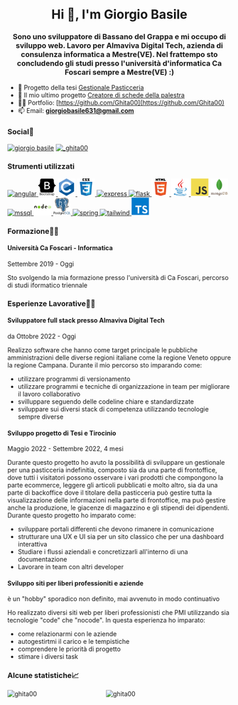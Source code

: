 <h1 align="center">Hi 👋, I'm Giorgio Basile</h1>
<h3 align="center">Sono uno sviluppatore di Bassano del Grappa e mi occupo di sviluppo web. Lavoro per Almaviva Digital Tech, azienda di consulenza informatica a Mestre(VE). Nel frattempo sto concludendo gli studi presso l'università d'informatica Ca Foscari sempre a Mestre(VE) :)</h3>

- 🔭 Progetto della tesi [Gestionale Pasticceria](https://github.com/Ghita00/Tirocinio)
- 🌱 Il mio ultimo progetto [Creatore di schede della palestra](https://github.com/Ghita00/GymApp)
- 👨‍💻 Portfolio: [https://github.com/Ghita00](https://github.com/Ghita00)
- 📫 Email: **giorgiobasile631@gmail.com**

<h3 align="left">Social💫</h3>
<p align="left">
<a href="https://linkedin.com/in/giorgio-basile-382430170/" target="blank"><img align="center" src="https://raw.githubusercontent.com/rahuldkjain/github-profile-readme-generator/master/src/images/icons/Social/linked-in-alt.svg" alt="giorgio basile" height="30" width="40" /></a>
<a href="https://instagram.com/_ghita00" target="blank"><img align="center" src="https://raw.githubusercontent.com/rahuldkjain/github-profile-readme-generator/master/src/images/icons/Social/instagram.svg" alt="_ghita00" height="30" width="40" /></a>
</p>

<h3 align="left">Strumenti utilizzati</h3>
<p align="left"><a href="https://angular.io" target="_blank" rel="noreferrer"><img src="https://upload.wikimedia.org/wikipedia/commons/thumb/c/cf/Angular_full_color_logo.svg/2048px-Angular_full_color_logo.svg.png" alt="angular" width="40" height="40"/></a><a href="https://getbootstrap.com" target="_blank" rel="noreferrer"> <img src="https://raw.githubusercontent.com/devicons/devicon/master/icons/bootstrap/bootstrap-plain-wordmark.svg" alt="bootstrap" width="40" height="40"/> </a> <a href="https://www.cprogramming.com/" target="_blank" rel="noreferrer"> <img src="https://raw.githubusercontent.com/devicons/devicon/master/icons/c/c-original.svg" alt="c" width="40" height="40"/> </a> <a href="https://www.w3schools.com/css/" target="_blank" rel="noreferrer"> <img src="https://raw.githubusercontent.com/devicons/devicon/master/icons/css3/css3-original-wordmark.svg" alt="css3" width="40" height="40"/> </a> <a href="https://expressjs.com" target="_blank" rel="noreferrer"> <img src="https://encrypted-tbn0.gstatic.com/images?q=tbn:ANd9GcTeWkageEqPWenA1MX8wGT5lHsyvxoIOkh_DxqhKLwYdhTUzBgdVhg1M4TE6H9CAH4TPNk&usqp=CAU" alt="express" width="40" height="40"/> </a> <a href="https://flask.palletsprojects.com/" target="_blank" rel="noreferrer"> <img src="https://cms-assets.tutsplus.com/uploads/users/769/posts/15965/preview_image/flask.png" alt="flask" width="40" height="40"/> </a> <a href="https://www.w3.org/html/" target="_blank" rel="noreferrer"> <img src="https://raw.githubusercontent.com/devicons/devicon/master/icons/html5/html5-original-wordmark.svg" alt="html5" width="40" height="40"/> </a> <a href="https://www.java.com" target="_blank" rel="noreferrer"> <img src="https://raw.githubusercontent.com/devicons/devicon/master/icons/java/java-original.svg" alt="java" width="40" height="40"/> </a> <a href="https://developer.mozilla.org/en-US/docs/Web/JavaScript" target="_blank" rel="noreferrer"> <img src="https://raw.githubusercontent.com/devicons/devicon/master/icons/javascript/javascript-original.svg" alt="javascript" width="40" height="40"/> </a> <a href="https://www.mongodb.com/" target="_blank" rel="noreferrer"> <img src="https://raw.githubusercontent.com/devicons/devicon/master/icons/mongodb/mongodb-original-wordmark.svg" alt="mongodb" width="40" height="40"/> </a> <a href="https://www.microsoft.com/en-us/sql-server" target="_blank" rel="noreferrer"> <img src="https://www.svgrepo.com/show/303229/microsoft-sql-server-logo.svg" alt="mssql" width="40" height="40"/> </a> <a href="https://nodejs.org" target="_blank" rel="noreferrer"> <img src="https://raw.githubusercontent.com/devicons/devicon/master/icons/nodejs/nodejs-original-wordmark.svg" alt="nodejs" width="40" height="40"/> </a> <a href="https://www.postgresql.org" target="_blank" rel="noreferrer"> <img src="https://raw.githubusercontent.com/devicons/devicon/master/icons/postgresql/postgresql-original-wordmark.svg" alt="postgresql" width="40" height="40"/> </a> <a href="https://spring.io/" target="_blank" rel="noreferrer"> <img src="https://www.vectorlogo.zone/logos/springio/springio-icon.svg" alt="spring" width="40" height="40"/> </a> <a href="https://tailwindcss.com/" target="_blank" rel="noreferrer"> <img src="https://www.vectorlogo.zone/logos/tailwindcss/tailwindcss-icon.svg" alt="tailwind" width="40" height="40"/> </a> <a href="https://www.typescriptlang.org/" target="_blank" rel="noreferrer"> <img src="https://raw.githubusercontent.com/devicons/devicon/master/icons/typescript/typescript-original.svg" alt="typescript" width="40" height="40"/> </a> </p>

<p align="left">

  <h3 align="left">Formazione👨‍🏫</h3>
  
  <h4>Università Ca Foscari - Informatica</h4>
  <p>Settembre 2019 - Oggi</p>
  Sto svolgendo la mia formazione presso l'università di Ca Foscari, percorso di studi iformatico triennale 
</p>

<h3 align="left">Esperienze Lavorative🧑‍💻</h3>

<h4>Sviluppatore full stack presso Almaviva Digital Tech</h4>
<p>da Ottobre 2022 - Oggi</p>
Realizzo software che hanno come target principale le pubbliche amministrazioni delle diverse regioni italiane come la regione Veneto oppure la regione Campana.
Durante il mio percorso sto imparando come:

- utilizzare programmi di versionamento
- utilizzare programmi e tecniche di organizzazione in team per migliorare il lavoro collaborativo
- svilluppare seguendo delle codeline chiare e standardizzate
- sviluppare sui diversi stack di competenza utilizzando tecnologie sempre diverse

<h4>Sviluppo progetto di Tesi e Tirocinio</h4>
<p>Maggio 2022 - Settembre 2022, 4 mesi</p>
Durante questo progetto ho avuto la possibilità di sviluppare un gestionale per una pasticceria indefinitia, composto sia da una parte di frontoffice, dove tutti i visitatori possono osservare i vari prodotti che compongono la parte ecommerce, leggere gli articoli pubblicati e molto altro, sia da una parte di backoffice dove il titolare della pasticceria può gestire tutta la visualizzazione delle informazioni nella parte di frontoffice, ma può gestire anche la produzione, le giacenze di magazzino e gli stipendi dei dipendenti. Durante questo progetto ho imparato come:

- sviluppare portali differenti che devono rimanere in comunicazione
- strutturare una UX e UI sia per un sito classico che per una dashboard interattiva
- Studiare i flussi aziendali e concretizzarli all'interno di una documentazione
- Lavorare in team con altri developer

<h4>Sviluppo siti per liberi professioniti e aziende</h4>
<p>è un "hobby" sporadico non definito, mai avvenuto in modo continuativo</p>
Ho realizzato diversi siti web per liberi professionisti che PMI utilizzando sia tecnologie "code" che "nocode". In questa esperienza ho imparato:

- come relazionarmi con le aziende
- autogestirtmi il carico e le tempistiche
- comprendere le priorità di progetto
- stimare i diversi task

<h3 align="left">Alcune statistiche📈</h3>

<img align="left" width="36%" src="https://github-readme-stats.vercel.app/api/top-langs?username=ghita00&show_icons=true&locale=en&layout=compact" alt="ghita00" /><img align="right" width="56%" src="https://github-readme-streak-stats.herokuapp.com/?user=ghita00&" alt="ghita00" />
